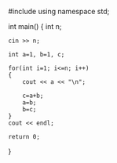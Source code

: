 #include <iostream>
using namespace std;

int main()
{
    int n;

    cin >> n;

    int a=1, b=1, c;

    for(int i=1; i<=n; i++)
    {
        cout << a << "\n";

        c=a+b;
        a=b;
        b=c;
    }
    cout << endl;

    return 0;
}
